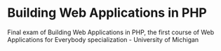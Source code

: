 # Building Web Applications in PHP
Final exam of Building Web Applications in PHP, the first course of Web Applications for Everybody specialization - University of Michigan
